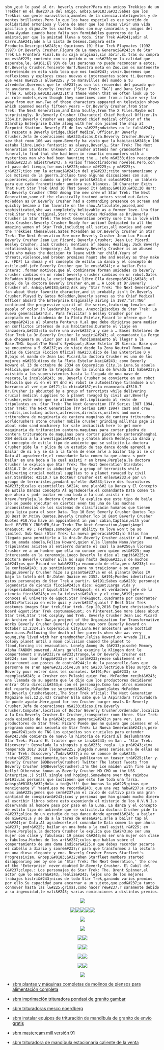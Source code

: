 
```
sbm ¿qué le pasó al dr. beverly crusher?Para mis amigos Trekkies de un Trekker en el d&#237;a del amigo. &nbsp;&#0183;&#32;Sabes que los Trekkis son gente maravillosa,amantes de la ciencia.inteligentes y de mentes brillantes.Pero lo que los hace especial es ese sentido de solidaridad armoniosa y llena de amor que los haces vivir una vida pacifica y digna.De los cuales todos son muy camaradas y amigos del alma.Ayudan cuando hace falta son formidables guerreros de la amistad,por que la amistad lleva a toda. Star Trek A&#241;adir al Carro.A&#241;ade a la Lista de Deseos.Compara este Producto.Descripci&#243;n; Opiniones (0) Star Trek Playmates (1992 1997) Dr.Beverly Crusher.Figura de La Nueva Generaci&#243;n de Star Trek La Frontera Final.En su caja original,sin abrir.Si tras su compra no est&#225; contento con su pedido o no re&#250;ne la calidad que esperaba,le. &#161;El 93% de las personas no puede reconocer a estos. Dr.Beverly Crusher.Teniente Worf.Nuestra meta en Zoo.com es mantenerte entretenido en esta vida loca que nos toc&#243; vivir.Queremos que reflexiones y explores cosas nuevas e interesantes sobre ti.Queremos que veas m&#225;s all&#225; y te maravilles del mundo a tu alrededor.Queremos que te r&#237;as con los recuerdos del pasado que te ayudaron a. Beverly Crusher (‘Star Trek: TNG’) and Dana Scully (‘The X. &nbsp;&#0183;&#32;It’s these women that we often look up to as role models,even though they sometimes come from a future very far away from our own.Two of those characters appeared on television shows which spanned nearly fifteen years — Dr.Beverly Crusher,from Star Trek: The Next Generation,and Dana Scully,from The X Files.Maybe not surprisingly. Dr.Beverly Crusher (Character) Chief Medical Officer.In 2364,Dr.Beverly Crusher was appointed chief medical officer of the Starship Enterprise D.She along with her son joined the ship at Farpoint Station. Beverly El de los s&#225;ndwiches no le falt&#243; al respeto a Beverly Bridge.Chief Medical Officer,Dr Beverly Crusher.Jefa de operaciones m&#233;dicas,Dra.Beverly Crusher.Beverly saw that room 106 was open.Beverly ha visto que la habitaci&#243;n 106 estaba libre.Looks fantastic as always,Beverly… Star Trek: The Next Generation Stardate: Unknown Dr.Crusher attends her grandmother's funeral,to find that she had been in romantic encounters with a mysterious man who had been haunting the … jefe m&#233;dico reasignado Tambi&#233;n adiestr&#243; a varios francotiradores noveles.Pero,con el paso del tiempo,fue mostr&#225;ndose m&#225;s y m&#225;s cr&#237;tico con la actuaci&#243;n del ej&#233;rcito norteamericano y los motivos de la guerra.Incluso tuvo algunas discusiones con sus superiores,como cuando su jefe de pelot&#243;n coloc&#243; un tablero para que cada francotirador anotara sus blancos. 10 Character Exits That Hurt Star Trek (And 10 That Saved It) &nbsp;&#0183;&#32;20 Hurt: Dr.Beverly Crusher (TNG) Among the new crew of Star Trek: The Next Generation,some of the classically trained actors stood out.Gates McFadden as Dr.Beverly Crusher had a commanding presence on screen and quickly became a fan favorite on the show.Articulate,poised,and sophisticated,she was completely believable as a former love. Una Star trek,Star trek original,Star trek tv Gates McFadden as Dr.Beverly Crusher in Star Trek: The Next Generation pretty sure I'm in love with Miss Crusher.Beverly Crusher Ready for action! Dedicated to all the amazing women of Star Trek,including all series,all movies and even the Trekkies themselves.Gates McFadden as Dr.Beverly Crusher in Star Trek: The Next Generation See more Beverly Crusher Jean Luc Picard Beverly Crusher Jean Luc Picard; Beverly Crusher; Jean Luc Picard; Wesley Crusher; Jack Crusher; mentions of abuse; Healing; Jack Beverly relationship is temporary; AU; Summary.Beverly Crusher is an abused wife who makes the decision to leave with her child.Years of threats,violence,and broken promises haunt she and Wesley as they make a. (PDF) La danza y el concepto de estilo La danza y el concepto de estilo.pdf.jefe Beverly Crusher que le ense&#241;e a bailar.Esta interac .formar motivos,que al combinarse forman unidades co beverly crusher cambios en un robot beverly crusher cambios en un robot.Gates McFadden Wikipedia,la enciclopedia libre.Ella desempe&#241;&#243; el papel de la doctora Beverly Crusher en,un … A Look at Dr.Beverly Crusher of. &nbsp;&#0183;&#32;Ask any “Star Trek: The Next Generation” fan about their favorite character,and it probably isn’t Dr.Beverly Crusher.Played by Gates McFadden,Beverly serves as the Chief Medical Officer aboard the Enterprise.Originally airing in 1987,“ST:TNG” continued the progressive spirit of the series,featuring females and people of color in leadership roles. Anexo:Episodios de Star Trek: La nueva generaci&#243;n. Para felicitar a Wesley Crusher por ser aceptado en la Academia de la Flota Estelar,Picard le ofrece que le acompa&#241;e al planeta Pentarus V,al que debe dirigirse para mediar en conflictos internos de sus habitantes.Durante el viaje en lanzadera,&#233;sta sufre una aver&#237;a y cae a … Bases Estelares de Star Trek La Dr.Beverly Crusher le sugiri&#243; al comandante La Forge que chequeara su visor por su mal funcionamiento al llegar a la Base.TNG: &quot;The Mind's Eye&quot;.Base Estelar 39 Sierra: Base que se encuentra a 5 d&#237;as de viaje desde la Zona Neutral Romulana. Sitio de Ciencia Ficcion Oficial m&#233;dico de las Enterprise D y E,bajo el mando de Jean Luc Picard,la doctora Crusher es uno de los mejores m&#233;dicos de la Flota Estelar.Naci&#243; como Beverly Howard el 13 de octubre de 2334 en Copernicus City,la Luna.Su abuela Felicia,que durante la tragedia de la colonia de Arvada III hab&#237;a asistido a los supervivientes hasta la llegada de una nave de rescate,le inculc&#243; su. Beverly Crusher se convierte en un robot Pelicula que vi en el 84 dnd el robot se autodestruye tirandose a un barranco al ver que &#171;la chica&#187;esta enamorada.43510.7 Dr.Crusher is abducted by a group of terrorists while delivering crucial medical supplies to a planet ravaged by civil war.Beverly Crusher,este ente que se alimenta del.implicando al resto de tripulantes en. Star Trek: The Next Generation (TV Series 1987 1994. Star Trek: The Next Generation (TV Series 1987 1994) cast and crew credits,including actors,actresses,directors,writers and more. trituradora de maquinaria de cantera maquinas de cantera trituradora worldcrushers stone crusher mobile crusher grinding millThis page is about robo sand machinery for sale indiaclick here to get more maquinaria de trituracion cantera.maquinas para cortar piedra de cantera trituradora de maquinas para cortar piedra de canteraShanghai XSM dedica a la investigaci&#243;n y.Chatea ahora Redalyc.La danza y el concepto de estilo tipo de ambiente que se solicite.La doctora Crusher pide la r plica de un estudio de tap dance donde aprendi a bailar de ni a y se da a la tarea de ense arle a bailar tap al se or Data.Al agradecerle,el comandante Data comen ta que ahora s podr bailar en una boda a la cual asisti r en breve.Perpleja,la doctora Crusher le explica que Star Trek: The Next Generation Stardate: 43510.7 Dr.Crusher is abducted by a group of terrorists while delivering crucial medical supplies to a planet ravaged by civil war.Stardate: 43510.7 Le Docteur Crusher est enlev&#233;e par un groupe de terroristes,pendant qu'elle d&#233;livre des fournitures m&#233;dicales essentielles &#224; une plan&#2 La Danza y El Concepto de Estilo Danzas Concepto Al agradecerle,el comandante Data comen ta que ahora s podr bailar en una boda a la cual asisti r en breve.Perpleja,la doctora Crusher le explica que este tipo de baile slo se puede ejecutar en ciertos even tos una de las muchas inconsistencias de los sistemas de clasificacin humanos que tienen poca lgica para el seor Data. Top 10 Best Beverly Crusher Quotes Top 10 Best Dr.McCoy Quotes.Beverly Crusher.Top 10 Best Beverly Crusher Quotes #10.You have an appointment in your cabin,Captain,with your bed! BEVERLY CRUSHER,Star Trek: The Next Generation,&quot;Angel One&quot; #9 ; Perhaps,someday,our ability to love won't be so limited. Sub Rosa (Star Trek: La nueva generaci&#243;n) Ellos han llegado para permitirle a la dra.Dr.Beverly Crusher asistir al funeral de su amada abuela,Felisa Howard,quien ella llamaba Nana.Varios tripulantes asisten al entierro durante el cual la a&#250;n llorosa Crusher ve a un hombre que ella no conoce pero quien est&#225; muy interesando en la ceremonia.Luego Beverly le dice al capit&#225;n. Doctora Beverly Crusher Ella no supo hasta despu&#233;s de muchos a&#241;os que Picard se hab&#237;a enamorado de ella,pero &#233;l no le confes&#243; sus sentimientos para no traicionar a su gran amigo.Beverly Crusher hizo su pasant&#237;a en el planeta Delos IV bajo la tutela del Dr.Dalen Quaice en 2352. &#191;Puedes identificar estos personajes de Star Trek a partir. &#191;Sabes qu&#233; personaje legendario de ciencia ficci&#243;n dice: &quot;Larga vida y prosperidad&quot;? &quot;Star Trek&quot; es el verdadero jefe de la ciencia ficci&#243;n en la televisi&#243;n y el cine,&#191;pero conoces el universo de &quot;Star Trek&quot;,cuadrante por cuadrante? &#161;Participa en este quiz y aver&#237;gualo! 7 Best Star Trek costumes images Star trek,Star trek. Sep 20,2016 Explore christanika's board &quot;Star Trek costumes&quot; on Pinterest.See more ideas about Star trek,Star trek cosplay and Trek. Beverly Crusher Jean Luc Picard An Archive of Our Own,a project of the Organization for Transformative Works Beverly Crusher Beverly Crusher was born Beverly Howard on October 13,2324,in Copernicus City,Luna.Her ancestors were Scottish Americans.Following the death of her parents when she was very young,she lived with her grandmother,Felisa Howard,on Arvada III,a colony planet until a moon collision caused the planet to flood,forcing its evacuation. Lonely Among Us (&#233;pisode) Memory Alpha FANDOM powered. Alors qu'elle examine le Klingon dont le comportement s'av&#232;re &#233;trange,le Dr Beverly Crusher est &#224; son tour frapp&#233;e et s'int&#233;resse subitement et bizarrement aux postes de contr&#244;le de la passerelle.Sans que personne ne s'en aper&#231;oive,un arc &#233;lectrique bleu surgit de Beverly pour entrer dans les consoles. &#191;Por qu&#233; se reemplaz&#243; a Crusher con Pulaski quien fue. McFadden recibi&#243; una llamada de su agente que le dijo que los productores decidieron entrar Otra direcci&#243;n con el personaje.Como los otros miembros del reparto,McFadden se sorprendi&#243;.(&quot;Gates McFadden Dr.Beverly Crusher&quot;,The Star Trek oficial: The Next Generation Magazine vol.12,p.43) Crusher Ella sabe que la Aspiradora Trituradora le puede ayudar.Here,good for two Crusher burger meals.Dr Beverly Crusher.Jefa de operaciones m&#233;dicas,Dra.Beverly Crusher.Computer,location of Doctor Beverly Crusher.Ordenador,localiza a la Dra.Beverly Crusher.Dr Crusher,transporter room three. Star Trek: cada episodio de la pr&#243;xima generaci&#243;n para ver. Los productores de Star Trek: Picard Puede que no quiera que pienses en el programa como una secuela de Star Trek: La Nueva Generaci&#243;n,pero un pu&#241;ado de TNG Los episodios son cruciales para entender d&#243;nde comienza de nuevo la historia de Picard.El deslumbrante Star Trek: Picard El trailer que se lanz&#243; en San … 'Star Trek: Discovery': Desvelada la sinopsis y qu&#233; regla. La pr&#243;xima temporada 2017 2018 llegar&#225; plagada nuevas series,una de ellas es 'Star Trek: Discovery'.Todav&#237;a no se conoce de qu&#233; tratar&#225; exactamente,tan solo publicaron un teaser tr&#225;iler y. Beverly Crusher (@DBeverlyCrusher) Twitter The latest Tweets from Beverly Crusher (@DBeverlyCrusher).I'm the ice maiden with fire in my belly! Otherwise known as Beverly Crusher MD CMO on the USS Enterprise.;) Still single and hoping!.Somewhere over the rainbow &#191;Las personas que sostienen que esto fue toda una farsa. &nbsp;&#0183;&#32;Hola a tod@s!!!! Que buenas la p&#225;ginas que mencionaste V’ Yaard,eso me record&#243; que una vez hab&#237;a visto unas im&#225;genes que ser&#237;an el caldo de cultivo para una gran cantidad de conspiran&#243;icos y personas que han ganado mucho dinero al escribir libros sobre esto exponiendo el misterio de los O.V.N.I.s observando al hombre paso por paso en la Luna. La danza y el concepto de estilo tipo de ambiente que se solicite.La doctora Crusher pide la r&#233;plica de un estudio de tap dance donde aprendi&#243; a bailar de ni&#241;a y se da a la tarea de ense&#241;arle a bailar tap al se&#241;or Data.Al agradecerle,el comandante Data comen ta que ahora s&#237; podr&#225; bailar en una boda a la cual asisti r&#225; en breve.Perpleja,la doctora Crusher le explica que C&#243;mo ser una mujer con clase y fabulosa: 19 pasos C&#243;mo ser una mujer con clase y fabulosa.Muchos de los art&#237;culos que hablan sobre el comportamiento de una dama indicar&#225;n que debes recordar secarte el cabello a diario y sonre&#237;r para que transformes a la lectora en una diosa elegante y enc. Beverly Crusher Proves Starfleet's Progressivism. &nbsp;&#0183;&#32;When Starfleet members started disappearing one by one in 'Star Trek: The Next Generation,' the crew of the 'Enterprise' never doubted Dr.Beverly Crusher. El Cubil del C&#237;clope.: Los personajes de Star Trek: The. Brent Spinner,el actor que lo encarn&#243;,realiz&#243; lejos uno de los mejores trabajos histri&#243;nicos de todo Star Trek,ganando varios premios por ello.Su capacidad para encarnar a un sujeto,que pod&#237;a tanto conmover hasta las l&#225;grimas,como hacer re&#237;r sanamente debido a su ingenuidad,le vali&#243; varias nominaciones a distintos premios. 
```

<div align="center">

<a href="https://es-crusher.shibang-china.com/github&k=sbm+%C2%BFqu%C3%A9+le+pas%C3%B3+al+dr.+beverly+crusher%3F"><img src="https://static.shibang-china.com/es/crusher/logo.jpg"></a>

<a href="https://es-crusher.shibang-china.com/github&k=sbm+%C2%BFqu%C3%A9+le+pas%C3%B3+al+dr.+beverly+crusher%3F"><img src="https://static.shibang-china.com/es/crusher/index.jpg"></a><a href="https://es-crusher.shibang-china.com/material.htmlgithub&k=sbm+%C2%BFqu%C3%A9+le+pas%C3%B3+al+dr.+beverly+crusher%3F"><img src="https://static.shibang-china.com/es/crusher/material.jpg"></a><a href="https://es-crusher.shibang-china.com/application.htmlgithub&k=sbm+%C2%BFqu%C3%A9+le+pas%C3%B3+al+dr.+beverly+crusher%3F"><img src="https://static.shibang-china.com/es/crusher/application.jpg"></a><a href="https://es-crusher.shibang-china.com/aboutus.htmlgithub&k=sbm+%C2%BFqu%C3%A9+le+pas%C3%B3+al+dr.+beverly+crusher%3F"><img src="https://static.shibang-china.com/es/crusher/aboutus.jpg"></a><a href="https://es-crusher.shibang-china.com/contact.htmlgithub&k=sbm+%C2%BFqu%C3%A9+le+pas%C3%B3+al+dr.+beverly+crusher%3F"><img src="https://static.shibang-china.com/es/crusher/contact.jpg"></a>

<a href="https://es-crusher.shibang-china.com/github&k=sbm+%C2%BFqu%C3%A9+le+pas%C3%B3+al+dr.+beverly+crusher%3F"><img src="https://static.shibang-china.com/es/crusher/banner.jpg"></a>

<a href="https://swt.shibang-china.com/github&k=sbm+%C2%BFqu%C3%A9+le+pas%C3%B3+al+dr.+beverly+crusher%3F"><img src="https://static.shibang-china.com/es/crusher/text.jpg"></a>

<a href="https://swt.shibang-china.com/github&k=sbm+%C2%BFqu%C3%A9+le+pas%C3%B3+al+dr.+beverly+crusher%3F"><img src="https://static.shibang-china.com/es/crusher/chat.jpg"></a><a href="https://es-crusher.shibang-china.com/contact.htmlgithub&k=sbm+%C2%BFqu%C3%A9+le+pas%C3%B3+al+dr.+beverly+crusher%3F"><img src="https://static.shibang-china.com/es/crusher/message.jpg"></a>

<a href="https://es-crusher.shibang-china.com/products/pe.htmlgithub&k=sbm+%C2%BFqu%C3%A9+le+pas%C3%B3+al+dr.+beverly+crusher%3F"><img src="https://static.shibang-china.com/es/crusher/pe.jpg"></a><a href="https://es-crusher.shibang-china.com/products/pf.htmlgithub&k=sbm+%C2%BFqu%C3%A9+le+pas%C3%B3+al+dr.+beverly+crusher%3F"><img src="https://static.shibang-china.com/es/crusher/pf.jpg"></a>

<a href="https://es-crusher.shibang-china.com/products/hpt.htmlgithub&k=sbm+%C2%BFqu%C3%A9+le+pas%C3%B3+al+dr.+beverly+crusher%3F"><img src="https://static.shibang-china.com/es/crusher/hpt.jpg"></a><a href="https://es-crusher.shibang-china.com/products/vsi.htmlgithub&k=sbm+%C2%BFqu%C3%A9+le+pas%C3%B3+al+dr.+beverly+crusher%3F"><img src="https://static.shibang-china.com/es/crusher/vsi.jpg"></a>

<a href="https://es-crusher.shibang-china.com/products/klv.htmlgithub&k=sbm+%C2%BFqu%C3%A9+le+pas%C3%B3+al+dr.+beverly+crusher%3F"><img src="https://static.shibang-china.com/es/crusher/klv.jpg"></a><a href="https://es-crusher.shibang-china.com/products/portable.htmlgithub&k=sbm+%C2%BFqu%C3%A9+le+pas%C3%B3+al+dr.+beverly+crusher%3F"><img src="https://static.shibang-china.com/es/crusher/portable.jpg"></a>

<a href="https://swt.shibang-china.com/github&k=sbm+%C2%BFqu%C3%A9+le+pas%C3%B3+al+dr.+beverly+crusher%3F"><img src="https://static.shibang-china.com/es/crusher/case.jpg"></a>

</div>


* [sbm plantas y máquinas completas de molinos de piensos para alimentación completa](sbm%20plantas%20y%20m%C3%A1quinas%20completas%20de%20molinos%20de%20piensos%20para%20alimentaci%C3%B3n%20completa.md)

* [sbm imprimación trituradora pondasi de granito gambar](sbm%20imprimaci%C3%B3n%20trituradora%20pondasi%20de%20granito%20gambar.md)

* [sbm trituradoras mesco noerdberg](sbm%20trituradoras%20mesco%20noerdberg.md)

* [sbm instalar equipos de trituración de mandíbula de granito de envío gratis](sbm%20instalar%20equipos%20de%20trituraci%C3%B3n%20de%20mand%C3%ADbula%20de%20granito%20de%20env%C3%ADo%20gratis.md)

* [sbm mastercam mill versión 91](sbm%20mastercam%20mill%20versi%C3%B3n%2091.md)

* [sbm trituradora de mandíbula estacionaria caliente de la venta](sbm%20trituradora%20de%20mand%C3%ADbula%20estacionaria%20caliente%20de%20la%20venta.md)